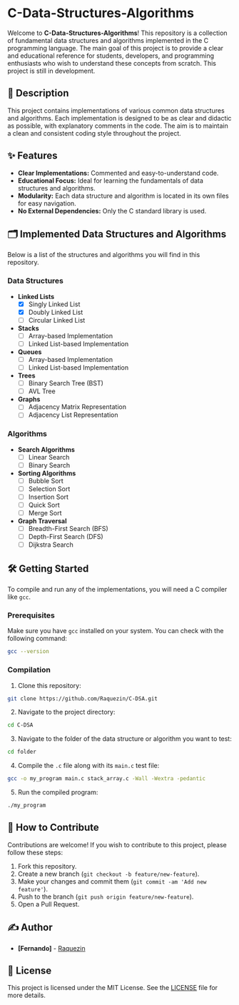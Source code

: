 # C-Data-Structures-Algorithms

Welcome to **C-Data-Structures-Algorithms**! This repository is a collection of fundamental data structures and algorithms implemented in the C programming language. The main goal of this project is to provide a clear and educational reference for students, developers, and programming enthusiasts who wish to understand these concepts from scratch. This project is still in development.

## 📜 Description

This project contains implementations of various common data structures and algorithms. Each implementation is designed to be as clear and didactic as possible, with explanatory comments in the code. The aim is to maintain a clean and consistent coding style throughout the project.

## ✨ Features

- **Clear Implementations:** Commented and easy-to-understand code.
- **Educational Focus:** Ideal for learning the fundamentals of data structures and algorithms.
- **Modularity:** Each data structure and algorithm is located in its own files for easy navigation.
- **No External Dependencies:** Only the C standard library is used.

## 🗂️ Implemented Data Structures and Algorithms

Below is a list of the structures and algorithms you will find in this repository.

### Data Structures

- **Linked Lists**
  - [x] Singly Linked List
  - [x] Doubly Linked List
  - [ ] Circular Linked List
- **Stacks**
  - [ ] Array-based Implementation
  - [ ] Linked List-based Implementation
- **Queues**
  - [ ] Array-based Implementation
  - [ ] Linked List-based Implementation
- **Trees**
  - [ ] Binary Search Tree (BST)
  - [ ] AVL Tree
- **Graphs**
  - [ ] Adjacency Matrix Representation
  - [ ] Adjacency List Representation

### Algorithms

- **Search Algorithms**
  - [ ] Linear Search
  - [ ] Binary Search
- **Sorting Algorithms**
  - [ ] Bubble Sort
  - [ ] Selection Sort
  - [ ] Insertion Sort
  - [ ] Quick Sort
  - [ ] Merge Sort
- **Graph Traversal**
  - [ ] Breadth-First Search (BFS)
  - [ ] Depth-First Search (DFS)
  - [ ] Dijkstra Search

## 🛠️ Getting Started

To compile and run any of the implementations, you will need a C compiler like `gcc`.

### Prerequisites

Make sure you have `gcc` installed on your system. You can check with the following command:

```bash
gcc --version
```

### Compilation

1. Clone this repository:

  ```bash
  git clone https://github.com/Raquezin/C-DSA.git
  ```

2. Navigate to the project directory:

  ```bash
  cd C-DSA
  ```

3. Navigate to the folder of the data structure or algorithm you want to test:

  ```bash
  cd folder
  ```

4. Compile the `.c` file along with its `main.c` test file:

  ```bash
  gcc -o my_program main.c stack_array.c -Wall -Wextra -pedantic
  ```

5. Run the compiled program:

  ```bash
  ./my_program
  ```

## 🤝 How to Contribute

Contributions are welcome! If you wish to contribute to this project, please follow these steps:

1. Fork this repository.
2. Create a new branch (`git checkout -b feature/new-feature`).
3. Make your changes and commit them (`git commit -am 'Add new feature'`).
4. Push to the branch (`git push origin feature/new-feature`).
5. Open a Pull Request.

## ✍️ Author

- **[Fernando]** - [Raquezin](https://github.com/Raquezin)

## 📄 License

This project is licensed under the MIT License. See the [LICENSE](LICENSE) file for more details.
